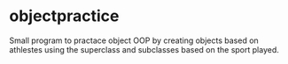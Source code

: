 # objectpractice
Small program to practace object OOP by creating objects based on athlestes using the superclass and subclasses based on the sport played. 

